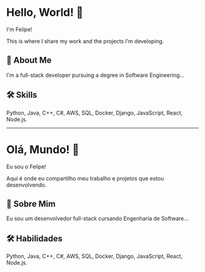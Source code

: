 # Hello, World! 👋

I'm Felipe!

This is where I share my work and the projects I'm developing.

## 🚀 About Me
I'm a full-stack developer pursuing a degree in Software Engineering...

## 🛠️ Skills
Python, Java, C++, C#, AWS, SQL, Docker, Django, JavaScript, React, Node.js.

---

# Olá, Mundo! 👋

Eu sou o Felipe!

Aqui é onde eu compartilho meu trabalho e projetos que estou desenvolvendo. 

## 🚀 Sobre Mim
Eu sou um desenvolvedor full-stack cursando Engenharia de Software...

## 🛠️ Habilidades
Python, Java, C++, C#, AWS, SQL, Docker, Django, JavaScript, React, Node.js.
